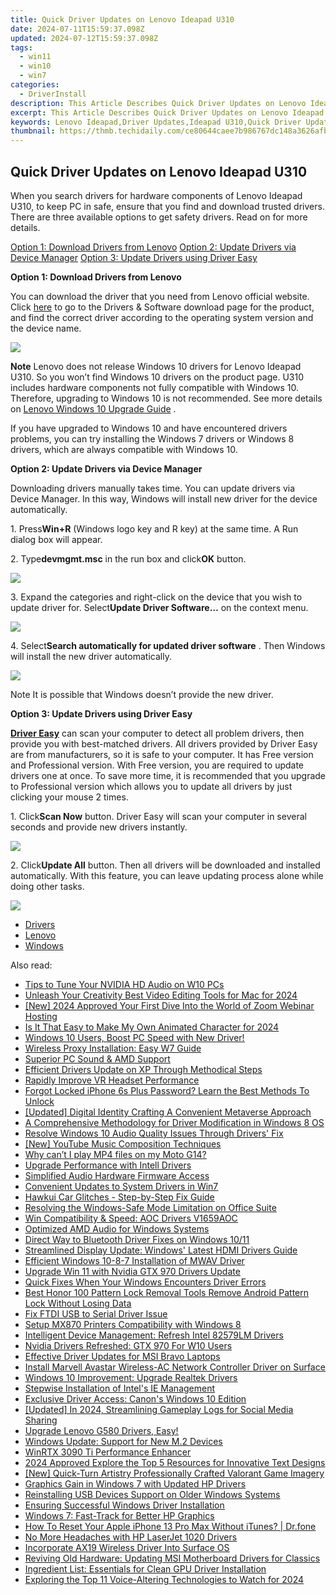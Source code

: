 ```yaml
---
title: Quick Driver Updates on Lenovo Ideapad U310
date: 2024-07-11T15:59:37.098Z
updated: 2024-07-12T15:59:37.098Z
tags:
  - win11
  - win10
  - win7
categories:
  - DriverInstall
description: This Article Describes Quick Driver Updates on Lenovo Ideapad U310
excerpt: This Article Describes Quick Driver Updates on Lenovo Ideapad U310
keywords: Lenovo Ideapad,Driver Updates,Ideapad U310,Quick Driver Updates,Lenovo Laptop Drivers,U310 System Update,Lenovo U Series Drivers
thumbnail: https://thmb.techidaily.com/ce80644caee7b986767dc148a3626afb6dedcf8d303ed5814c688bdf2e6498bb.jpg
---
```


## Quick Driver Updates on Lenovo Ideapad U310

When you search drivers for hardware components of Lenovo Ideapad U310, to keep PC in safe, ensure that you find and download trusted drivers. There are three available options to get safety drivers. Read on for more details.
  
[Option 1: Download Drivers from Lenovo](#Option1)
[Option 2: Update Drivers via Device Manager](#Option2)
[Option 3: Update Drivers using Driver Easy](#Option3)
  
 **Option 1: Download Drivers from Lenovo**
  
You can download the driver that you need from Lenovo official website. Click [here](https://shop-links.co/link/?exclusive=1&publisher_slug=itechdaily19598&url=http%3A%2F%2Fsupport.lenovo.com%2Fus%2Fen%2Fproducts%2FLaptops-and-netbooks%2FIdeaPad-U-Series-laptops%2FIdeaPad-U310%3FtabName%3DDownloads%26linkTrack%3DMast%3ASubNav%3ASupport%3ADrivers%2520and%2520Software%7CDrivers%2520and%2520Software) to go to the Drivers & Software download page for the product, and find the correct driver according to the operating system version and the device name.
  
![](https://images.drivereasy.com/wp-content/uploads/2016/11/img_583ce56bb692e.jpg)
  
**Note** Lenovo does not release Windows 10 drivers for Lenovo Ideapad U310\. So you won’t find Windows 10 drivers on the product page. U310 includes hardware components not fully compatible with Windows 10\. Therefore, upgrading to Windows 10 is not recommended. See more details on [Lenovo Windows 10 Upgrade Guide](https://shop-links.co/link/?exclusive=1&publisher_slug=itechdaily19598&url=https%3A%2F%2Fsupport.lenovo.com%2Fus%2Fen%2Fdocuments%2Fht103611) .  
  
 If you have upgraded to Windows 10 and have encountered drivers problems, you can try installing the Windows 7 drivers or Windows 8 drivers, which are always compatible with Windows 10.  
  
 **Option 2: Update Drivers via Device Manager**
  
 Downloading drivers manually takes time. You can update drivers via Device Manager. In this way, Windows will install new driver for the device automatically.  
  
 1\. Press**Win+R** (Windows logo key and R key) at the same time. A Run dialog box will appear.  
  
 2\. Type**devmgmt.msc** in the run box and click**OK** button.  
  
![](https://images.drivereasy.com/wp-content/uploads/2016/11/img_583ce79d3bb44.png)
  
 3\. Expand the categories and right-click on the device that you wish to update driver for. Select**Update Driver Software…** on the context menu.  
  
![](https://images.drivereasy.com/wp-content/uploads/2016/11/img_583cea25ed71b.png)
  
 4\. Select**Search automatically for updated driver software** . Then Windows will install the new driver automatically.  
  
![](https://images.drivereasy.com/wp-content/uploads/2016/11/img_583cea46db387.png)
  
 Note It is possible that Windows doesn’t provide the new driver.  
  
 **Option 3: Update Drivers using Driver Easy**
  
**[Driver Easy](https://tools.techidaily.com/drivereasy/download/)**  can scan your computer to detect all problem drivers, then provide you with best-matched drivers. All drivers provided by Driver Easy are from manufacturers, so it is safe to your computer. It has Free version and Professional version. With Free version, you are required to update drivers one at once. To save more time, it is recommended that you upgrade to Professional version which allows you to update all drivers by just clicking your mouse 2 times.  
  
 1\. Click**Scan Now** button. Driver Easy will scan your computer in several seconds and provide new drivers instantly.  
  
![](https://images.drivereasy.com/wp-content/uploads/2017/04/img_58fd974ee472c.png)
  
 2\. Click**Update All** button. Then all drivers will be downloaded and installed automatically. With this feature, you can leave updating process alone while doing other tasks.  
  
![](https://images.drivereasy.com/wp-content/uploads/2017/04/img_58fd975a063f7.jpg)

* [Drivers](https://tools.techidaily.com/drivereasy/download/)
* [Lenovo](https://tools.techidaily.com/drivereasy/download/)
* [Windows](https://tools.techidaily.com/drivereasy/download/)

<ins class="adsbygoogle"
     style="display:block"
     data-ad-format="autorelaxed"
     data-ad-client="ca-pub-7571918770474297"
     data-ad-slot="1223367746"></ins>



<ins class="adsbygoogle"
     style="display:block"
     data-ad-client="ca-pub-7571918770474297"
     data-ad-slot="8358498916"
     data-ad-format="auto"
     data-full-width-responsive="true"></ins>



<span class="atpl-alsoreadstyle">Also read:</span>
<div><ul>
<li><a href="https://driver-install.techidaily.com/tips-to-tune-your-nvidia-hd-audio-on-w10-pcs/"><u>Tips to Tune Your NVIDIA HD Audio on W10 PCs</u></a></li>
<li><a href="https://video-creation-software.techidaily.com/unleash-your-creativity-best-video-editing-tools-for-mac-for-2024/"><u>Unleash Your Creativity Best Video Editing Tools for Mac for 2024</u></a></li>
<li><a href="https://screen-sharing-recording.techidaily.com/new-2024-approved-your-first-dive-into-the-world-of-zoom-webinar-hosting/"><u>[New] 2024 Approved  Your First Dive Into the World of Zoom Webinar Hosting</u></a></li>
<li><a href="https://animation-videos.techidaily.com/is-it-that-easy-to-make-my-own-animated-character-for-2024/"><u>Is It That Easy to Make My Own Animated Character for 2024</u></a></li>
<li><a href="https://driver-install.techidaily.com/windows-10-users-boost-pc-speed-with-new-driver/"><u>Windows 10 Users, Boost PC Speed with New Driver!</u></a></li>
<li><a href="https://driver-install.techidaily.com/wireless-proxy-installation-easy-w7-guide/"><u>Wireless Proxy Installation: Easy W7 Guide</u></a></li>
<li><a href="https://driver-install.techidaily.com/superior-pc-sound-and-amd-support/"><u>Superior PC Sound & AMD Support</u></a></li>
<li><a href="https://driver-install.techidaily.com/efficient-drivers-update-on-xp-through-methodical-steps/"><u>Efficient Drivers Update on XP Through Methodical Steps</u></a></li>
<li><a href="https://driver-install.techidaily.com/rapidly-improve-vr-headset-performance/"><u>Rapidly Improve VR Headset Performance</u></a></li>
<li><a href="https://ios-unlock.techidaily.com/forgot-locked-iphone-6s-plus-password-learn-the-best-methods-to-unlock-by-drfone-ios/"><u>Forgot Locked iPhone 6s Plus Password? Learn the Best Methods To Unlock</u></a></li>
<li><a href="https://vp-tips.techidaily.com/updated-digital-identity-crafting-a-convenient-metaverse-approach/"><u>[Updated] Digital Identity Crafting  A Convenient Metaverse Approach</u></a></li>
<li><a href="https://driver-install.techidaily.com/a-comprehensive-methodology-for-driver-modification-in-windows-8-os/"><u>A Comprehensive Methodology for Driver Modification in Windows 8 OS</u></a></li>
<li><a href="https://driver-install.techidaily.com/resolve-windows-10-audio-quality-issues-through-drivers-fix/"><u>Resolve Windows 10 Audio Quality Issues Through Drivers' Fix</u></a></li>
<li><a href="https://facebook-video-share.techidaily.com/new-youtube-music-composition-techniques/"><u>[New] YouTube Music Composition Techniques</u></a></li>
<li><a href="https://techidaily.com/why-can-t-i-play-mp4-files-on-my-moto-g14-by-aiseesoft-video-converter-play-mp4-on-android/"><u>Why can’t I play MP4 files on my Moto G14?</u></a></li>
<li><a href="https://driver-install.techidaily.com/upgrade-performance-with-intell-drivers/"><u>Upgrade Performance with Intell Drivers</u></a></li>
<li><a href="https://driver-install.techidaily.com/simplified-audio-hardware-firmware-access/"><u>Simplified Audio Hardware Firmware Access</u></a></li>
<li><a href="https://driver-install.techidaily.com/convenient-updates-to-system-drivers-in-win7/"><u>Convenient Updates to System Drivers in Win7</u></a></li>
<li><a href="https://driver-install.techidaily.com/hawkui-car-glitches-step-by-step-fix-guide/"><u>Hawkui Car Glitches - Step-by-Step Fix Guide</u></a></li>
<li><a href="https://win11-tips.techidaily.com/resolving-the-windows-safe-mode-limitation-on-office-suite/"><u>Resolving the Windows-Safe Mode Limitation on Office Suite</u></a></li>
<li><a href="https://driver-install.techidaily.com/win-compatibility-and-speed-aoc-drivers-v1659aoc/"><u>Win Compatibility & Speed: AOC Drivers V1659AOC</u></a></li>
<li><a href="https://driver-install.techidaily.com/optimized-amd-audio-for-windows-systems/"><u>Optimized AMD Audio for Windows Systems</u></a></li>
<li><a href="https://driver-install.techidaily.com/direct-way-to-bluetooth-driver-fixes-on-windows-1011/"><u>Direct Way to Bluetooth Driver Fixes on Windows 10/11</u></a></li>
<li><a href="https://driver-install.techidaily.com/streamlined-display-update-windows-latest-hdmi-drivers-guide/"><u>Streamlined Display Update: Windows' Latest HDMI Drivers Guide</u></a></li>
<li><a href="https://driver-install.techidaily.com/efficient-windows-10-8-7-installation-of-mwav-driver/"><u>Efficient Windows 10-8-7 Installation of MWAV Driver</u></a></li>
<li><a href="https://driver-install.techidaily.com/upgrade-win-11-with-nvidia-gtx-970-drivers-update/"><u>Upgrade Win 11 with Nvidia GTX 970 Drivers Update</u></a></li>
<li><a href="https://driver-install.techidaily.com/quick-fixes-when-your-windows-encounters-driver-errors/"><u>Quick Fixes When Your Windows Encounters Driver Errors</u></a></li>
<li><a href="https://unlock-android.techidaily.com/best-honor-100-pattern-lock-removal-tools-remove-android-pattern-lock-without-losing-data-by-drfone-android/"><u>Best Honor 100 Pattern Lock Removal Tools Remove Android Pattern Lock Without Losing Data</u></a></li>
<li><a href="https://driver-install.techidaily.com/fix-ftdi-usb-to-serial-driver-issue/"><u>Fix FTDI USB to Serial Driver Issue</u></a></li>
<li><a href="https://driver-install.techidaily.com/setup-mx870-printers-compatibility-with-windows-8/"><u>Setup MX870 Printers Compatibility with Windows 8</u></a></li>
<li><a href="https://driver-install.techidaily.com/intelligent-device-management-refresh-intel-82579lm-drivers/"><u>Intelligent Device Management: Refresh Intel 82579LM Drivers</u></a></li>
<li><a href="https://driver-install.techidaily.com/nvidia-drivers-refreshed-gtx-970-for-w10-users/"><u>Nvidia Drivers Refreshed: GTX 970 For W10 Users</u></a></li>
<li><a href="https://driver-install.techidaily.com/effective-driver-updates-for-msi-bravo-laptops/"><u>Effective Driver Updates for MSI Bravo Laptops</u></a></li>
<li><a href="https://driver-install.techidaily.com/install-marvell-avastar-wireless-ac-network-controller-driver-on-surface/"><u>Install Marvell Avastar Wireless-AC Network Controller Driver on Surface</u></a></li>
<li><a href="https://driver-install.techidaily.com/windows-10-improvement-upgrade-realtek-drivers/"><u>Windows 10 Improvement: Upgrade Realtek Drivers</u></a></li>
<li><a href="https://driver-install.techidaily.com/stepwise-installation-of-intels-ie-management/"><u>Stepwise Installation of Intel's IE Management</u></a></li>
<li><a href="https://driver-install.techidaily.com/exclusive-driver-access-canons-windows-10-edition/"><u>Exclusive Driver Access: Canon's Windows 10 Edition</u></a></li>
<li><a href="https://video-capture.techidaily.com/updated-in-2024-streamlining-gameplay-logs-for-social-media-sharing/"><u>[Updated] In 2024, Streamlining Gameplay Logs for Social Media Sharing</u></a></li>
<li><a href="https://driver-install.techidaily.com/upgrade-lenovo-g580-drivers-easy/"><u>Upgrade Lenovo G580 Drivers, Easy!</u></a></li>
<li><a href="https://driver-install.techidaily.com/windows-update-support-for-new-m2-devices/"><u>Windows Update: Support for New M.2 Devices</u></a></li>
<li><a href="https://driver-install.techidaily.com/winrtx-3090-ti-performance-enhancer/"><u>WinRTX 3090 Ti Performance Enhancer</u></a></li>
<li><a href="https://fox-access.techidaily.com/2024-approved-explore-the-top-5-resources-for-innovative-text-designs/"><u>2024 Approved  Explore the Top 5 Resources for Innovative Text Designs</u></a></li>
<li><a href="https://youtube-help.techidaily.com/new-quick-turn-artistry-professionally-crafted-valorant-game-imagery/"><u>[New] Quick-Turn Artistry  Professionally Crafted Valorant Game Imagery</u></a></li>
<li><a href="https://driver-install.techidaily.com/graphics-gain-in-windows-7-with-updated-hp-drivers/"><u>Graphics Gain in Windows 7 with Updated HP Drivers</u></a></li>
<li><a href="https://driver-install.techidaily.com/reinstalling-usb-devices-support-on-older-windows-systems/"><u>Reinstalling USB Devices Support on Older Windows Systems</u></a></li>
<li><a href="https://driver-install.techidaily.com/ensuring-successful-windows-driver-installation/"><u>Ensuring Successful Windows Driver Installation</u></a></li>
<li><a href="https://driver-install.techidaily.com/windows-7-fast-track-for-better-hp-graphics/"><u>Windows 7: Fast-Track for Better HP Graphics</u></a></li>
<li><a href="https://techidaily.com/how-to-reset-your-apple-iphone-13-pro-max-without-itunes-drfone-by-drfone-ios-system-repair-ios-system-repair/"><u>How To Reset Your Apple iPhone 13 Pro Max Without iTunes? | Dr.fone</u></a></li>
<li><a href="https://driver-install.techidaily.com/no-more-headaches-with-hp-laserjet-1020-drivers/"><u>No More Headaches with HP LaserJet 1020 Drivers</u></a></li>
<li><a href="https://driver-install.techidaily.com/incorporate-ax19-wireless-driver-into-surface-os/"><u>Incorporate AX19 Wireless Driver Into Surface OS</u></a></li>
<li><a href="https://driver-install.techidaily.com/reviving-old-hardware-updating-msi-motherboard-drivers-for-classics/"><u>Reviving Old Hardware: Updating MSI Motherboard Drivers for Classics</u></a></li>
<li><a href="https://driver-install.techidaily.com/ingredient-list-essentials-for-clean-gpu-driver-installation/"><u>Ingredient List: Essentials for Clean GPU Driver Installation</u></a></li>
<li><a href="https://sound-optimizing.techidaily.com/exploring-the-top-11-voice-altering-technologies-to-watch-for-2024/"><u>Exploring the Top 11 Voice-Altering Technologies to Watch for 2024</u></a></li>
</ul></div>
